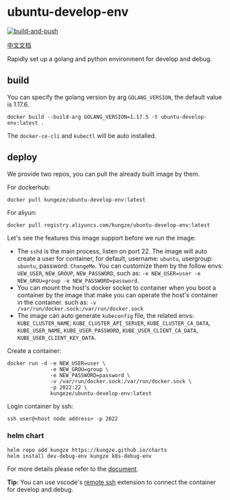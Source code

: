 # ubuntu-develop-env

[![build-and-push](https://github.com/kungze/ubuntu-develop-env/actions/workflows/build-and-push.yaml/badge.svg)](https://github.com/kungze/ubuntu-develop-env/actions/workflows/build-and-push.yaml)

[中文文档](README.md)

Rapidly set up a golang and python environment for develop and debug.


## build

You can specify the golang version by arg `GOLANG_VERSION`, the default value is 1.17.6.

    docker build --build-arg GOLANG_VERSION=1.17.5 -t ubuntu-develop-env:latest .

The `docker-ce-cli` and `kubectl` will be auto installed.


## deploy

We provide two repos, you can pull the already built image by them.

For dockerhub:

    docker pull kungeze/ubuntu-develop-env:latest

For aliyun:

    docker pull registry.aliyuncs.com/kungze/ubuntu-develop-env:latest

Let's see the features this image support before we run the image:

* The `sshd` is the main process, listen on port 22. The image will auto create a user for container, for default, username: `ubuntu`, usergroup: `ubuntu`, password: `ChangeMe`. You can customize them by the follow envs: `UEW_USER`, `NEW_GROUP`, `NEW_PASSWORD`, such as: `-e NEW_USER=user -e NEW_GROU=group -e NEW_PASSWORD=password`.
* You can mount the host's docker socket to container when you boot a container by the image that make you can operate the host's container in the container. such as: `-v /var/run/docker.sock:/var/run/docker.sock`
* The image can auto generate `kubeconfig` file, the related envs: `KUBE_CLUSTER_NAME`, `KUBE_CLUSTER_API_SERVER`, `KUBE_CLUSTER_CA_DATA`, `KUBE_USER_NAME`, `KUBE_USER_PASSWORD`, `KUBE_USER_CLIENT_CA_DATA`, `KUBE_USER_CLIENT_KEY_DATA`.

Create a container:

    docker run -d -e NEW_USER=user \
                  -e NEW_GROU=group \
                  -e NEW_PASSWORD=password \
                  -v /var/run/docker.sock:/var/run/docker.sock \
                  -p 2022:22 \
                  kungeze/ubuntu-develop-env:latest

Login container by ssh:

    ssh user@<host node address> -p 2022

### helm chart

    helm repo add kungze https://kungze.github.io/charts
    helm install dev-debug-env kungze k8s-debug-env

For more details please refer to the [document](https://github.com/kungze/charts/tree/main/charts/k8s-debug-env).

**Tip:** You can use vscode's [remote ssh](https://code.visualstudio.com/docs/remote/ssh) extension to connect the container for develop and debug.
